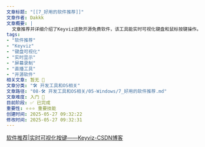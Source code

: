 ```yaml
---
文章标题: "[[7_好用的软件推荐]]" 
文章作者: Dakkk
文章概要: |
  文章推荐并详细介绍了Keyviz这款开源免费软件，该工具能实时可视化键盘和鼠标按键操作。它阐述了Keyviz的功能、定制选项和使用场景，强调其在屏幕录制、直播和教程制作中提升观众体验的价值，并提及了其轻量级的特点。
tags:
- "软件推荐"
- "Keyviz"
- "键盘可视化"
- "实时显示"
- "屏幕录制"
- "直播工具"
- "开源软件"
相关文章: 暂无 🤷
文章分类: "🛠️ 开发工具和OS相关"
文章路径: "08-🛠️ 开发工具和OS相关/05-Windows/7_好用的软件推荐.md"
文章难度: 入门 🌱
目前阶段: ✅ 已完成
重要性: ⭐⭐⭐ 重要技能
创建时间: 2025-05-27 09:32:22
修改时间: 2025-05-27 09:32:31
---
```


[软件推荐|实时可视化按键——Keyviz-CSDN博客](https://blog.csdn.net/qq_39824110/article/details/131451635)